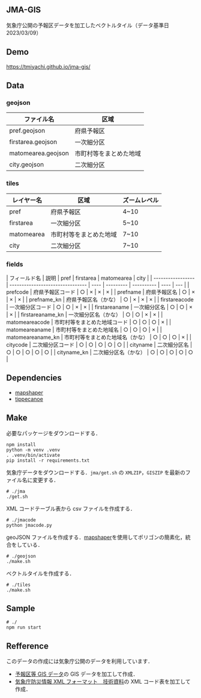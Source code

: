 ## JMA-GIS

気象庁公開の予報区データを加工したベクトルタイル（データ基準日 2023/03/09）

## Demo

<https://tmiyachi.github.io/jma-gis/>

## Data

### geojson

| ファイル名         | 区域                   |
| ------------------ | ---------------------- |
| pref.geojson       | 府県予報区             |
| firstarea.geojson  | 一次細分区             |
| matomearea.geojson | 市町村等をまとめた地域 |
| city.geojson       | 二次細分区             |

### tiles

| レイヤー名 | 区域                   | ズームレベル |
| ---------- | ---------------------- | ------------ |
| pref       | 府県予報区             | 4~10         |
| firstarea  | 一次細分区             | 5~10         |
| matomearea | 市町村等をまとめた地域 | 7~10         |
| city       | 二次細分区             | 7~10         |

### fields

| フィールド名      | 説明                             | pref | firstarea | matomearea | city |
| ----------------- | -------------------------------- | ---- | --------- | ---------- | ---- | --- |
| prefcode          | 府県予報区コード                 | ○    | ×         | ×          | ×    |
| prefname          | 府県予報区名                     | ○    | ×         | ×          | ×    |
| prefname_kn       | 府県予報区名（かな）             | ○    | ×         | ×          | ×    |
| firstareacode     | 一次細分区コード                 | ○    | ○         | ×          | ×    |
| firstareaname     | 一次細分区名                     | ○    | ○         | ×          | ×    |
| firstareaname_kn  | 一次細分区名（かな）             | ○    | ○         | ×          | ×    |
| matomeareacode    | 市町村等をまとめた地域コード     | ○    | ○         | ○          | ×    |
| matomeareaname    | 市町村等をまとめた地域名         | ○    | ○         | ○          | ×    |
| matomeareaname_kn | 市町村等をまとめた地域名（かな） | ○    | ○         | ○          | ×    |
| citycode          | 二次細分区コード                 | ○    | ○         | ○          | ○    | ○   |
| cityname          | 二次細分区名                     | ○    | ○         | ○          | ○    | ○   |
| cityname_kn       | 二次細分区名（かな）             | ○    | ○         | ○          | ○    | ○   |

## Dependencies

- [mapshaper](https://github.com/mbloch/mapshaper)
- [tippecanoe](https://github.com/mapbox/tippecanoe)

## Make

必要なパッケージをダウンロードする．

```
npm install
python -m venv .venv
. .venv/bin/activate
pip install -r requirements.txt
```

気象庁データをダウンロードする．`jma/get.sh` の `XMLZIP`，`GISZIP` を最新のファイル名に変更する．

```
# ./jma
./get.sh
```

XML コードテーブル表から csv ファイルを作成する．

```
# ./jmacode
python jmacode.py
```

geoJSON ファイルを作成する．[mapshaper](https://github.com/mbloch/mapshaper)を使用してポリゴンの簡素化，統合をしている．

```
# ./geojson
./make.sh
```

ベクトルタイルを作成する．

```
# ./tiles
./make.sh
```

## Sample

```
# ./
npm run start

```

## Refference

このデータの作成には気象庁公開のデータを利用しています．

- [予報区等 GIS データ](https://www.data.jma.go.jp/developer/gis.html)の GIS データを加工して作成．
- [気象庁防災情報 XML フォーマット　技術資料](http://xml.kishou.go.jp/tec_material.html)の XML コード表を加工して作成．
